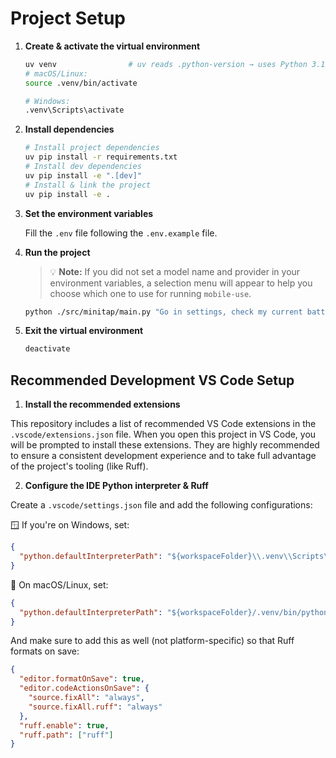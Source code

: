# Project Setup

1. **Create & activate the virtual environment**

   ```bash
   uv venv                # uv reads .python-version → uses Python 3.12.2
   # macOS/Linux:
   source .venv/bin/activate

   # Windows:
   .venv\Scripts\activate
   ```

2. **Install dependencies**

   ```bash
   # Install project dependencies
   uv pip install -r requirements.txt
   # Install dev dependencies
   uv pip install -e ".[dev]"
   # Install & link the project
   uv pip install -e .
   ```

3. **Set the environment variables**

   Fill the `.env` file following the `.env.example` file.

4. **Run the project**

   > 💡 **Note:** If you did not set a model name and provider in your environment variables, a selection menu will appear to help you choose which one to use for running `mobile-use`.

   ```bash
   python ./src/minitap/main.py "Go in settings, check my current battery level"
   ```

5. **Exit the virtual environment**

   ```bash
   deactivate
   ```

## Recommended Development VS Code Setup

1.  **Install the recommended extensions**

This repository includes a list of recommended VS Code extensions in the `.vscode/extensions.json` file. When you open this project in VS Code, you will be prompted to install these extensions. They are highly recommended to ensure a consistent development experience and to take full advantage of the project's tooling (like Ruff).

2. **Configure the IDE Python interpreter & Ruff**

Create a `.vscode/settings.json` file and add the following configurations:

🪟 If you're on Windows, set:

```json
{
  "python.defaultInterpreterPath": "${workspaceFolder}\\.venv\\Scripts\\python.exe"
}
```

🐧 On macOS/Linux, set:

```json
{
  "python.defaultInterpreterPath": "${workspaceFolder}/.venv/bin/python"
}
```

And make sure to add this as well (not platform-specific) so that Ruff formats on save:

```json
{
  "editor.formatOnSave": true,
  "editor.codeActionsOnSave": {
    "source.fixAll": "always",
    "source.fixAll.ruff": "always"
  },
  "ruff.enable": true,
  "ruff.path": ["ruff"]
}
```
